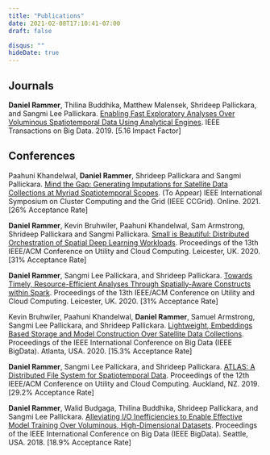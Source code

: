 ```yaml
---
title: "Publications"
date: 2021-02-08T17:10:41-07:00
draft: false

disqus: ""
hideDate: true
---
```


## Journals
**Daniel Rammer**, Thilina Buddhika, Matthew Malensek, Shrideep Pallickara, and Sangmi Lee Pallickara. [Enabling Fast Exploratory Analyses Over Voluminous Spatiotemporal Data Using Analytical Engines](/publications/anamnesis-tbd.pdf). IEEE Transactions on Big Data. 2019. [5.16 Impact Factor]

## Conferences
Paahuni Khandelwal, **Daniel Rammer**, Shrideep Pallickara and Sangmi Pallickara. [Mind the Gap: Generating Imputations for Satellite Data Collections at Myriad Spatiotemporal Scopes](/publications/mind-the-gap-ccgrid.pdf). (To Appear) IEEE International Symposium on Cluster Computing and the Grid (IEEE CCGrid). Online. 2021. [26% Acceptance Rate]

**Daniel Rammer**, Kevin Bruhwiler, Paahuni Khandelwal, Sam Armstrong, Shrideep Pallickara and Sangmi Pallickara. [Small is Beautiful: Distributed Orchestration of Spatial Deep Learning Workloads](/publications/spatial-deep-learning-v4.pdf). Proceedings of the 13th IEEE/ACM Conference on Utility and Cloud Computing. Leicester, UK. 2020. [31% Acceptance Rate]

**Daniel Rammer**, Sangmi Lee Pallickara, and Shrideep Pallickara. [Towards Timely, Resource-Efficient Analyses Through Spatially-Aware Constructs within Spark](/publications/atlas-spark-v4.pdf). Proceedings of the 13th IEEE/ACM Conference on Utility and Cloud Computing. Leicester, UK. 2020. [31% Acceptance Rate]

Kevin Bruhwiler, Paahuni Khandelwal, **Daniel Rammer**, Samuel Armstrong, Sangmi Lee Pallickara, and Shrideep Pallickara. [Lightweight, Embeddings Based Storage and Model Construction Over Satellite Data Collections](/publications/embeddings-training-bigdata.pdf). Proceedings of the IEEE International Conference on Big Data (IEEE BigData). Atlanta, USA. 2020. [15.3% Acceptance Rate]

**Daniel Rammer**, Sangmi Lee Pallickara, and Shrideep Pallickara. [ATLAS: A Distributed File System for Spatiotemporal Data](/publications/Atlas-v8-Final-UCC.pdf). Proceedings of the 12th IEEE/ACM Conference on Utility and Cloud Computing. Auckland, NZ. 2019. [29.2% Acceptance Rate]

**Daniel Rammer**, Walid Budgaga, Thilina Buddhika, Shrideep Pallickara, and Sangmi Lee Pallickara. [Alleviating I/O Inefficiencies to Enable Effective Model Training Over Voluminous, High-Dimensional Datasets](/publications/Fennel-BigData.pdf). Proceedings of the IEEE International Conference on Big Data (IEEE BigData). Seattle, USA. 2018. [18.9% Acceptance Rate]
